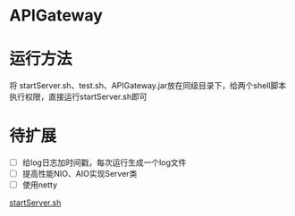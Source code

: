 # APIGateway

# 运行方法
将 startServer.sh、test.sh、APIGateway.jar放在同级目录下，给两个shell脚本执行权限，直接运行startServer.sh即可
# 待扩展
- [ ] 给log日志加时间戳，每次运行生成一个log文件
- [ ] 提高性能NIO、AIO实现Server类
- [ ] 使用netty

[startServer.sh](./startServer.sh)
